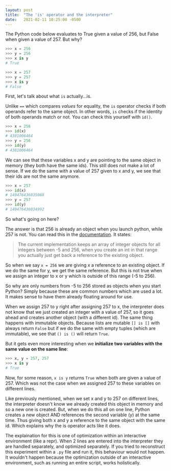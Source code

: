 ```yaml
---
layout: post
title:  "The 'is' operator and the interpreter"
date:   2021-02-11 10:25:00 -0500
---
```

The Python code below evaluates to True given a value of 256, but False when given a value of 257. But why?

```python
>>> x = 256
>>> y = 256
>>> x is y
# True

>>> x = 257
>>> y = 257
>>> x is y
# False
```

First, let's talk about what ```is``` actually...is. 

Unlike ```==``` which compares *values* for equality, the ```is``` operator checks if both operands refer to the same object.  In other words, ```is``` checks if the identity of both operands match or not. You can check this yourself with ```id()```.

```python
>>> x = 256
>>> id(x)
# 4381006464
>>> y = 256
>>> id(y)
# 4381006464
```

We can see that these variables x and y are pointing to the same object in memory (they both have the same ids). This still does not make a lot of sense. If we do the same with a value of 257 given to x and y, we see that their ids are not the same anymore.

```python
>>> x = 257
>>> id(x)
# 140476436035088
>>> y = 257
>>> id(y)
# 140476436034992
```
So what's going on here? 

The answer is that 256 is already an object when you launch python, while 257 is not. You can read this in the [documentation](https://docs.python.org/3/c-api/long.html). It states:

>The current implementation keeps an array of integer objects for all integers between -5 and 256, when you create an int in that range you actually just get back a reference to the existing object.

So when we say ```x = 256``` we are giving x a reference to an existing object. If we do the same for y, we get the same reference. But this is not true when we assign an integer to x or y which is outside of this range (-5 to 256).  

So why are only numbers from -5 to 256 stored as objects when you start Python? Simply because these are common numbers which are used a lot. It makes sense to have them already floating around for use.

When we assign 257 to y right after assigning 257 to x, the interpreter does not know that we just created an integer with a value of 257, so it goes ahead and creates another object (with a different id). The same thing happens with immutable objects. Because lists are mutable ```[] is []``` with always return ```False``` but if we do the same with empty tuples (which are immutable), we see that ```() is ()``` will return ```True```.

But it gets even more interesting when we **initialize two variables with the same value on the same line**:

```python
>>> x, y = 257, 257
>>> x is y
# True
```

Now, for some reason, ```x is y``` returns ```True``` when both are given a value of 257. Which was not the case when we assigned 257 to these variables on different lines. 

Like previously mentioned, when we set x and y to 257 on different lines, the interpreter doesn't know we already created this object in memory and so a new one is created. But, when we do this all on one line, Python creates a new object AND references the second variable (y) at the same time. Thus giving both x and y a reference to the same object with the same id. Which explains why the is operator acts like it does. 

The explaination for this is one of optimization within an interactive environment (like a repr). When 2 lines are entered into the interpreter they are handled separately, and optimized separately. If you tried to reconstruct this experiment within a ```.py``` file and run it, this behaviour would not happen. It wouldn't happen because the optimization outside of an interactive environment, such as running an entire script, works holistically. 